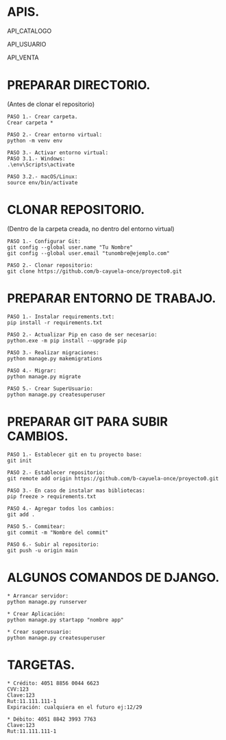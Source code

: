 # APIS.

API_CATALOGO

API_USUARIO

API_VENTA

# PREPARAR DIRECTORIO.
(Antes de clonar el repositorio)

    PASO 1.- Crear carpeta.
    Crear carpeta *

    PASO 2.- Crear entorno virtual:
    python -m venv env

    PASO 3.- Activar entorno virtual:
    PASO 3.1.- Windows:
    .\env\Scripts\activate

    PASO 3.2.- macOS/Linux:
    source env/bin/activate

# CLONAR REPOSITORIO.
(Dentro de la carpeta creada, no dentro del entorno virtual)

    PASO 1.- Configurar Git:
    git config --global user.name "Tu Nombre"
    git config --global user.email "tunombre@ejemplo.com"

    PASO 2.- Clonar repositorio:
    git clone https://github.com/b-cayuela-once/proyecto0.git

# PREPARAR ENTORNO DE TRABAJO.

    PASO 1.- Instalar requirements.txt:
    pip install -r requirements.txt

    PASO 2.- Actualizar Pip en caso de ser necesario:
    python.exe -m pip install --upgrade pip

    PASO 3.- Realizar migraciones:
    python manage.py makemigrations

    PASO 4.- Migrar:
    python manage.py migrate

    PASO 5.- Crear SuperUsuario:
    python manage.py createsuperuser

# PREPARAR GIT PARA SUBIR CAMBIOS.

    PASO 1.- Establecer git en tu proyecto base:
    git init 

    PASO 2.- Establecer repositorio:
    git remote add origin https://github.com/b-cayuela-once/proyecto0.git

    PASO 3.- En caso de instalar mas bibliotecas:
    pip freeze > requirements.txt

    PASO 4.- Agregar todos los cambios:
    git add .

    PASO 5.- Commitear:
    git commit -m "Nombre del commit"

    PASO 6.- Subir al repositorio:
    git push -u origin main

# ALGUNOS COMANDOS DE DJANGO.

    * Arrancar servidor:
    python manage.py runserver

    * Crear Aplicación:
    python manage.py startapp "nombre app"

    * Crear superusuario:
    python manage.py createsuperuser

# TARGETAS.

    * Crédito: 4051 8856 0044 6623
    CVV:123
    Clave:123
    Rut:11.111.111-1
    Expiración: cualquiera en el futuro ej:12/29

    * Débito: 4051 8842 3993 7763
    Clave:123
    Rut:11.111.111-1